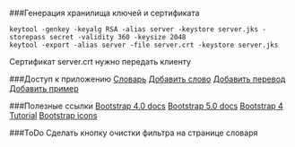 ###Генерация хранилища ключей и сертификата
```shell
keytool -genkey -keyalg RSA -alias server -keystore server.jks -storepass secret -validity 360 -keysize 2048
keytool -export -alias server -file server.crt -keystore server.jks
```
Сертификат server.crt нужно передать клиенту

###Доступ к приложению
[Словарь](https://localhost:8443/dictionary)
[Добавить слово](https://localhost:8443/word/add)
[Добавить перевод](https://localhost:8443/translation/add?wordId=1)
[Добавить пример](https://localhost:8443/example/add?translationId=1)

###Полезные ссылки
[Bootstrap 4.0 docs](https://getbootstrap.com/docs/4.0/getting-started/introduction/)
[Bootstrap 5.0 docs](https://getbootstrap.com/docs/5.0/getting-started/introduction/)
[Bootstrap 4 Tutorial](https://www.w3schools.com/bootstrap4)
[Bootstrap icons](https://www.bootstrapicons.com)

###ToDo
Сделать кнопку очистки фильтра на странице словаря